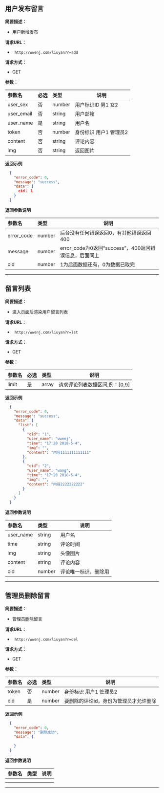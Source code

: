 ## 用户发布留言

**简要描述：** 

- 用户新增发布

**请求URL：** 

- ` http://wwenj.com/liuyan?r=add`

**请求方式：**

- GET

**参数：** 

| 参数名     | 必选 | 类型   | 说明                    |
| :--------- | :--- | :----- | ----------------------- |
| user_sex   | 否   | number | 用户标识ID 男1 女2      |
| user_email | 否   | string | 用户邮箱                |
| user_name  | 是   | string | 用户名                  |
| token      | 否   | number | 身份标识  用户1 管理员2 |
| content    | 否   | string | 评论内容                |
| img        | 否   | string | 返回图片                |

 **返回示例**

```json
  {
    "error_code": 0,
    "message": "success",
    "data": {
      cid： 1
    }
  }
```

 **返回参数说明** 

| 参数名     | 类型   | 说明                                                  |
| :--------- | :----- | ----------------------------------------------------- |
| error_code | number | 后台没有任何错误返回0，有其他错误返回400              |
| message    | number | error_code为0返回“success”，400返回错误信息，后面同上 |
| cid        | number | 1为后面数据还有，0为数据已取完                        |

------

## 留言列表

**简要描述：** 

- 进入页面后渲染用户留言列表

**请求URL：** 

- ` http://wwenj.com/liuyan?r=lst`

**请求方式：**

- GET

**参数：** 

| 参数名 | 必选 | 类型  | 说明                           |
| :----- | :--- | :---- | ------------------------------ |
| limit  | 是   | array | 请求评论列表数据区间,例：[0,9] |

 **返回示例**

```json
  {
    "error_code": 0,
    "message": "success",
    "data": {
      "list": [
        {
          "cid": "1",
          "user_name": "wwenj",
          "time": "17:20 2018-5-4",
          "img": "",
          "content": "内容1111111111111"
        },
        {
          "cid": "2",
          "user_name": "wang",
          "time": "17:20 2018-5-4",
          "img": "",
          "content": "内容2222222222"
        }
      ]
    }
  }
```

 **返回参数说明** 

| 参数名    | 类型   | 说明                 |
| :-------- | :----- | -------------------- |
| user_name | string | 用户名               |
| time      | string | 评论时间             |
| img       | string | 头像图片             |
| content   | string | 评论内容             |
| cid       | number | 评论唯一标识，删除用 |

------

## 管理员删除留言

**简要描述：** 

- 管理员删除留言

**请求URL：** 

- ` http://wwenj.com/liuyan?r=del`

**请求方式：**

- GET

**参数：** 

| 参数名 | 必选 | 类型   | 说明                                   |
| :----- | :--- | :----- | -------------------------------------- |
| token  | 否   | number | 身份标识  用户1 管理员2                |
| cid    | 是   | number | 要删除的评论id，身份为管理员才允许删除 |

 **返回示例**

```json
  {
    "error_code": 0,
    "message": "删除成功",
    "data": {
      
    }
  }
```

 **返回参数说明** 

| 参数名 | 类型 | 说明 |
| :----- | :--- | ---- |
|        |      |      |
|        |      |      |

------

## 